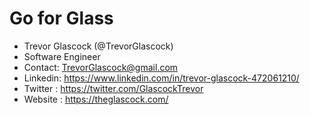 # Go for Glass
- Trevor Glascock (@TrevorGlascock)
- Software Engineer
- Contact: TrevorGlascock@gmail.com
- Linkedin: https://www.linkedin.com/in/trevor-glascock-472061210/
- Twitter : https://twitter.com/GlascockTrevor
- Website : https://theglascock.com/
